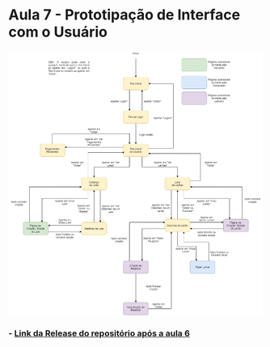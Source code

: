 # Aula 7 - Prototipação de Interface com o Usuário

![Diagrama de Navegação](Diagrama%20de%20Navegação.png)

### - [Link da Release do repositório após a aula 6](https://github.com/C4i0kun/PCS3643-2021-Grupo5/tree/aula7)